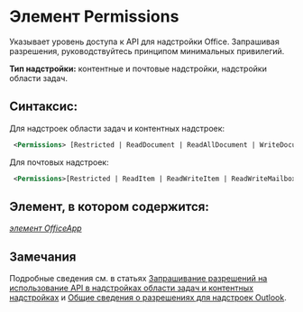 
# Элемент Permissions
Указывает уровень доступа к API для надстройки Office. Запрашивая разрешения, руководствуйтесь принципом минимальных привилегий.

 **Тип надстройки:** контентные и почтовые надстройки, надстройки области задач.


## Синтаксис:

Для надстроек области задач и контентных надстроек:


```XML
 <Permissions> [Restricted | ReadDocument | ReadAllDocument | WriteDocument | ReadWriteDocument]</Permissions>
```

Для почтовых надстроек:




```XML
 <Permissions>[Restricted | ReadItem | ReadWriteItem | ReadWriteMailbox]</Permissions>
```


## Элемент, в котором содержится:

 _[элемент OfficeApp](../../reference/manifest/officeapp.md)_


## Замечания

Подробные сведения см. в статьях [Запрашивание разрешений на использование API в надстройках области задач и контентных надстройках](../../docs/develop/requesting-permissions-for-api-use-in-content-and-task-pane-add-ins.md) и [Общие сведения о разрешениях для надстроек Outlook](../../docs/outlook/understanding-outlook-add-in-permissions.md).

